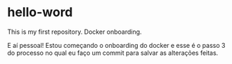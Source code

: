 # hello-word
This is my first repository. Docker onboarding.

E aí pessoal!
Estou começando o onboarding do docker e esse é o passo 3 do processo no qual eu faço um commit para salvar as alterações feitas.
